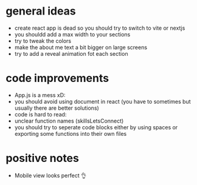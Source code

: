 # general ideas

- create react app is dead so you should try to switch to vite or nextjs
- you shouldd add a max width to your sections
- try to tweak the colors 
- make the about me text a bit bigger on large screens
- try to add a reveal animation fot each section

# code improvements

- App.js is a mess xD:
 - you should avoid using document in react (you have to sometimes but usually there are better solutions)
 - code is hard to read: 
  - unclear function names (skillsLetsConnect)
  - you should try to seperate code blocks either by using spaces or exporting some functions into their own files

# positive notes

- Mobile view looks perfect 👌